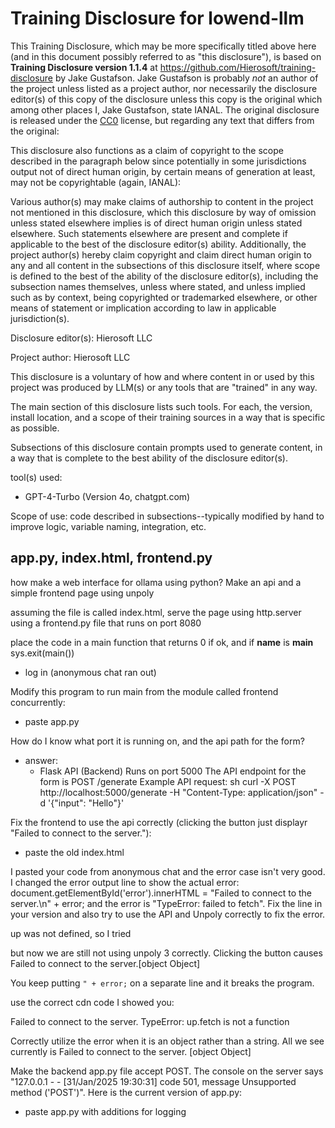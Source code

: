# Training Disclosure for lowend-llm
This Training Disclosure, which may be more specifically titled above here (and in this document possibly referred to as "this disclosure"), is based on **Training Disclosure version 1.1.4** at https://github.com/Hierosoft/training-disclosure by Jake Gustafson. Jake Gustafson is probably *not* an author of the project unless listed as a project author, nor necessarily the disclosure editor(s) of this copy of the disclosure unless this copy is the original which among other places I, Jake Gustafson, state IANAL. The original disclosure is released under the [CC0](https://creativecommons.org/public-domain/cc0/) license, but regarding any text that differs from the original:

This disclosure also functions as a claim of copyright to the scope described in the paragraph below since potentially in some jurisdictions output not of direct human origin, by certain means of generation at least, may not be copyrightable (again, IANAL):

Various author(s) may make claims of authorship to content in the project not mentioned in this disclosure, which this disclosure by way of omission unless stated elsewhere implies is of direct human origin unless stated elsewhere. Such statements elsewhere are present and complete if applicable to the best of the disclosure editor(s) ability. Additionally, the project author(s) hereby claim copyright and claim direct human origin to any and all content in the subsections of this disclosure itself, where scope is defined to the best of the ability of the disclosure editor(s), including the subsection names themselves, unless where stated, and unless implied such as by context, being copyrighted or trademarked elsewhere, or other means of statement or implication according to law in applicable jurisdiction(s).

Disclosure editor(s): Hierosoft LLC

Project author: Hierosoft LLC

This disclosure is a voluntary of how and where content in or used by this project was produced by LLM(s) or any tools that are "trained" in any way.

The main section of this disclosure lists such tools. For each, the version, install location, and a scope of their training sources in a way that is specific as possible.

Subsections of this disclosure contain prompts used to generate content, in a way that is complete to the best ability of the disclosure editor(s).

tool(s) used:
- GPT-4-Turbo (Version 4o, chatgpt.com)

Scope of use: code described in subsections--typically modified by hand to improve logic, variable naming, integration, etc.

## app.py, index.html, frontend.py
how make a web interface for ollama using python? Make an api and a simple frontend page using unpoly

assuming the file is called index.html, serve the page using http.server using a frontend.py file that runs on port 8080

place the code in a main function that returns 0 if ok, and if __name__ is __main__ sys.exit(main())

- log in (anonymous chat ran out)

Modify this program to run main from the module called frontend concurrently:

- paste app.py

How do I know what port it is running on, and the api path for the form?

- answer:
  - Flask API (Backend)
    Runs on port 5000
    The API endpoint for the form is POST /generate
    Example API request:
    sh
    curl -X POST http://localhost:5000/generate -H "Content-Type: application/json" -d '{"input": "Hello"}'

Fix the frontend to use the api correctly (clicking the button just displayr "Failed to connect to the server."):

- paste the old index.html

I pasted your code from anonymous chat and the error case isn't very good. I changed the error output line to show the actual error: document.getElementById('error').innerHTML = "Failed to connect to the server.\n" + error; and the error is "TypeError: failed to fetch". Fix the line in your version and also try to use the API and Unpoly correctly to fix the error.

up was not defined, so I tried <script src="https://cdn.jsdelivr.net/npm/unpoly@3.10.1/unpoly.min.js"></script>
<link rel="stylesheet" href="https://cdn.jsdelivr.net/npm/unpoly@3.10.1/unpoly.min.css"> but now we are still not using unpoly 3 correctly. Clicking the button causes Failed to connect to the server.[object Object]

You keep putting `" + error;` on a separate line and it breaks the program.

use the correct cdn code I showed you: <script src="https://cdn.jsdelivr.net/npm/unpoly@3.10.1/unpoly.min.js"></script>
<link rel="stylesheet" href="https://cdn.jsdelivr.net/npm/unpoly@3.10.1/unpoly.min.css">

Failed to connect to the server. TypeError: up.fetch is not a function

Correctly utilize the error when it is an object rather than a string. All we see currently is Failed to connect to the server. [object Object]

Make the backend app.py file accept POST. The console on the server says "127.0.0.1 - - [31/Jan/2025 19:30:31] code 501, message Unsupported method ('POST')". Here is the current version of app.py:

- paste app.py with additions for logging
